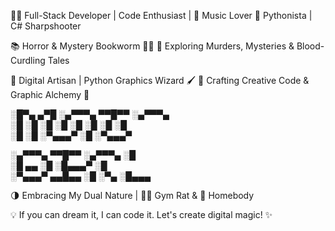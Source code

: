 👨‍💻 Full-Stack Developer | Code Enthusiast | 🎵 Music Lover
🐍 Pythonista | C# Sharpshooter

📚 Horror & Mystery Bookworm 🕵️‍♂️ 
🔪 Exploring Murders, Mysteries & Blood-Curdling Tales

🔲 Digital Artisan | Python Graphics Wizard 🖌️
📐 Crafting Creative Code & Graphic Alchemy
🎨

░█▀▄ ▄▀█ ░▄▀▀▀▄ ▀▀█▀▀ ░▄▀▀▀▄                                                                                                                               
░█ ░█ ░█ ░█  ░█  ░█   ░█  ░█                                                                                                                               
░█    ░█ ░▀▄▄▄▀  ░█   ░▀▄▄▄▀                                                                                                                                                                                                                                                                

░▄▀▀▀▄ ▀▀█▀▀ ░▄▀▀▀▄ ░█                                                                                                                                         
░█ ▄▄     ░█   ░█▄▄▄▀ ░█                                                                                                                                          
░▀▄▄▄▀ ▄▄█▄▄ ░█ ░▀▄ ░█▄▄▄

🌗 Embracing My Dual Nature | 🏋️‍♂️ Gym Rat & 🏡 Homebody

💡 If you can dream it, I can code it. Let's create digital magic! ✨

